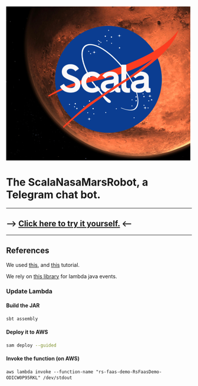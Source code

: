 ![](/1200px-NASA_logo.png)
# The ScalaNasaMarsRobot, a Telegram chat bot.

---
## --> [Click here to try it yourself.](https://t.me/scalanasamarsrobot) <--

---

## References

We used [this](https://www.varokas.com/aws-lambda-functions-in-scala/), and [this](https://www.bks2.com/2019/05/02/hello-scala-aws-lambda/) tutorial.

We rely on [this library](https://github.com/aws/aws-lambda-java-libs/tree/master/aws-lambda-java-events) for lambda java events.

### Update Lambda
#### Build the JAR
```bash
sbt assembly
```

#### Deploy it to AWS
```bash
sam deploy --guided
 ```

#### Invoke the function (on AWS)
```
aws lambda invoke --function-name "rs-faas-demo-RsFaasDemo-ODICW0P95RKL" /dev/stdout
```
